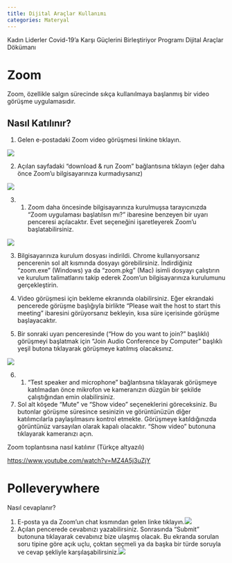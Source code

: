 ```yaml
---
title: Dijital Araçlar Kullanımı
categories: Materyal
---
```

Kadın Liderler Covid-19’a Karşı Güçlerini Birleştiriyor Programı Dijital Araçlar Dökümanı

# Zoom

Zoom, özellikle salgın sürecinde sıkça kullanılmaya başlanmış bir video görüşme uygulamasıdır.

## Nasıl Katılınır?

1. Gelen e-postadaki Zoom video görüşmesi linkine tıklayın.

![](https://lh3.googleusercontent.com/zClOuyhWChWlFPK4QOcFJ-gQDX44xeS25aqnlGk60OqefzajlrHcyrkhjrGT5M-4zkdj0N0Xa7K5CRK5yseNIXCTDsuSpaORC68iuPMJSu0s8EdtOwoCaKGrdLmiG6tTlmSlrAEu)



2. Açılan sayfadaki “download & run Zoom” bağlantısına tıklayın (eğer daha önce Zoom’u bilgisayarınıza kurmadıysanız)

![](https://lh6.googleusercontent.com/d5HGod7QBMhW6zBgYmAjVMYmDBmkArL1pSdeVWBy6ayHbLdDMocN2Rz6NG_Uaz9JKqaXDncsMXsoakMNe3TXl7sao6TtwIQg8dWGbspPVUnryx93M1xjGpga0agqgbqt5m7c13Xl)

3. 1. Zoom daha öncesinde bilgisayarınıza kurulmuşsa tarayıcınızda “Zoom uygulaması başlatılsın mı?” ibaresine benzeyen bir uyarı penceresi açılacaktır. Evet seçeneğini işaretleyerek Zoom’u başlatabilirsiniz.

![](https://lh5.googleusercontent.com/XQVQKCeVRzAmlZhjR_Yhl-RKUGQuriSjQhtw9py1paZUDeePwKTbJlGNG9mu59aLNWkpIdfRNS0zf6h9_tQfpVw_jXchzAX6ANjhoQLb7YJSQ-C90CYQk-od-p1CUffkJ7xIx36A)



3. Bilgisayarınıza kurulum dosyası indirildi. Chrome kullanıyorsanız pencerenin sol alt kısmında dosyayı görebilirsiniz. İndirdiğiniz “zoom.exe” (Windows) ya da “zoom.pkg” (Mac) isimli dosyayı çalıştırın ve kurulum talimatlarını takip ederek Zoom’un bilgisayarınıza kurulumunu gerçekleştirin.



4. Video görüşmesi için bekleme ekranında olabilirsiniz. Eğer ekrandaki pencerede görüşme başlığıyla birlikte “Please wait the host to start this meeting” ibaresini görüyorsanız bekleyin, kısa süre içerisinde görüşme başlayacaktır.



5. Bir sonraki uyarı penceresinde (“How do you want to join?” başlıklı) görüşmeyi başlatmak için “Join Audio Conference by Computer” başlıklı yeşil butona tıklayarak görüşmeye katılmış olacaksınız.

![](https://lh5.googleusercontent.com/LzFZbcDC9hxRGIlrZbqLDkEfFypPwNR2cZjQrHFPlKw62r644-c-XNVsM5aR4uN_Ye8JbXiteBc5GyUq3Q8uT9HvoK-Pl07YNMfOmkJClZwbnGF4Lu8fDKWOnHQ0COC7SNKQiagX)

6. 1. “Test speaker and microphone” bağlantısına tıklayarak görüşmeye katılmadan önce mikrofon ve kameranızın düzgün bir şekilde çalıştığından emin olabilirsiniz.
7. Sol alt köşede “Mute” ve “Show video” seçeneklerini göreceksiniz. Bu butonlar görüşme süresince sesinizin ve görüntünüzün diğer katılımcılarla paylaşılmasını kontrol etmekte. Görüşmeye katıldığınızda görüntünüz varsayılan olarak kapalı olacaktır. “Show video” butonuna tıklayarak kameranızı açın.



Zoom toplantısına nasıl katılınır (Türkçe altyazılı)

<https://www.youtube.com/watch?v=MZ4A5j3uZjY>

# Polleverywhere

Nasıl cevaplanır?

1. E-posta ya da Zoom’un chat kısmından gelen linke tıklayın.![](https://lh5.googleusercontent.com/iXMT1KF3neFbOc77_FGmQHPwYSNXPgPdCvzN9l7y0En38ex4E9SEJVVJKmmzWhNLDZpCnc1pa04uSApw-WP7jnkrRuxf06siU8giNabr-sQuLslwaYD_biwIwwvGVKWgV1hrkKXa)
2. Açılan pencerede cevabınızı yazabilirsiniz. Sonrasında “Submit” butonuna tıklayarak cevabınız bize ulaşmış olacak. Bu ekranda sorulan soru tipine göre açık uçlu, çoktan seçmeli ya da başka bir türde soruyla ve cevap şekliyle karşılaşabilirsiniz.![](https://lh5.googleusercontent.com/KvjrEhO6H7pujrR0SzPBr7VYoRrOqZ8bkwOfRpA1q4UaihBsa0NJ3qUgRQKqh3wfdPWi8vHg9Q0HuPiPQCANKEdy2dJsFKCUC_cLWTiysoB_dPvD55xnGNQ2ULHB0PFptgkBUhT8)